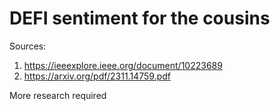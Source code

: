 # DEFI sentiment for the cousins 

Sources:

1. https://ieeexplore.ieee.org/document/10223689
2. https://arxiv.org/pdf/2311.14759.pdf

More research required